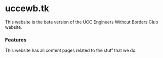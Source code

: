 # uccewb.tk

<p>This website is the beta version of the UCC Engineers Without Borders Club website.</p>

<h3>Features</h3>
<p>This website has all content pages related to the stuff that we do.</p>